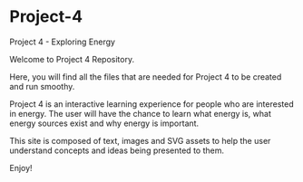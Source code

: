 # Project-4
Project 4 - Exploring Energy


Welcome to Project 4 Repository. 

Here, you will find all the files that are needed for Project 4 to be created and run smoothy. 

Project 4 is an interactive learning experience for people who are interested in energy. 
The user will have the chance to learn what energy is, what energy sources exist and why energy is important.

This site is composed of text, images and SVG assets to help the user understand concepts and ideas being presented to them. 
 

Enjoy! 
